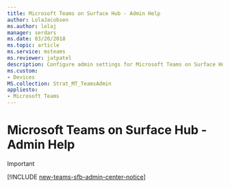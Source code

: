 ```yaml
---
title: Microsoft Teams on Surface Hub - Admin Help
author: LolaJacobsen
ms.author: lolaj
manager: serdars
ms.date: 03/20/2018
ms.topic: article
ms.service: msteams
ms.reviewer: jatpatel
description: Configure admin settings for Microsoft Teams on Surface Hub.
ms.custom:
- Devices
MS.collection: Strat_MT_TeamsAdmin
appliesto: 
- Microsoft Teams
---
```


Microsoft Teams on Surface Hub - Admin Help
======================================================
> [!IMPORTANT]
> [!INCLUDE [new-teams-sfb-admin-center-notice](includes/new-teams-sfb-admin-center-notice.md)]

